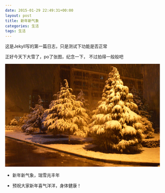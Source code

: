 ```yaml
---
date: 2015-01-29 22:49:31+00:00
layout: post
title: 新年新气象
categories: 生活
tags: 生活
---
```

  这是Jekyll写的第一篇日志，只是测试下功能是否正常
  
  正好今天下大雪了，po了张图，纪念一下， 不过拍得一般般吧

  ![](/photos/20150129snow.jpg)
  
  

 - 新年新气象，瑞雪兆丰年

  
  

 - 预祝大家新年喜气洋洋，身体健康！

